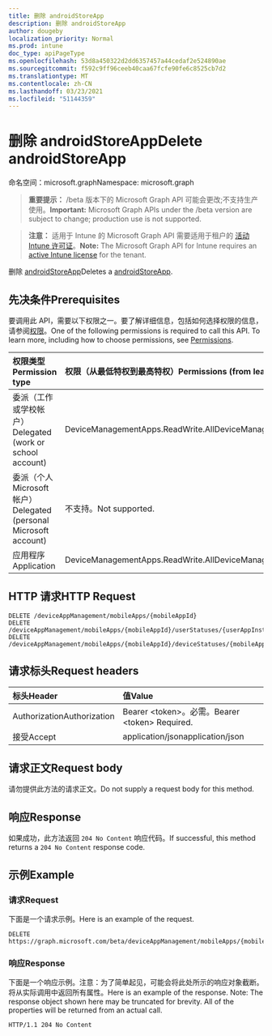 ```yaml
---
title: 删除 androidStoreApp
description: 删除 androidStoreApp
author: dougeby
localization_priority: Normal
ms.prod: intune
doc_type: apiPageType
ms.openlocfilehash: 53d8a450322d2dd6357457a44cedaf2e524890ae
ms.sourcegitcommit: f592c9ff96ceeb40caa67fcfe90fe6c8525cb7d2
ms.translationtype: MT
ms.contentlocale: zh-CN
ms.lasthandoff: 03/23/2021
ms.locfileid: "51144359"
---
```

# <a name="delete-androidstoreapp"></a><span data-ttu-id="8236b-103">删除 androidStoreApp</span><span class="sxs-lookup"><span data-stu-id="8236b-103">Delete androidStoreApp</span></span>

<span data-ttu-id="8236b-104">命名空间：microsoft.graph</span><span class="sxs-lookup"><span data-stu-id="8236b-104">Namespace: microsoft.graph</span></span>

> <span data-ttu-id="8236b-105">**重要提示：** /beta 版本下的 Microsoft Graph API 可能会更改;不支持生产使用。</span><span class="sxs-lookup"><span data-stu-id="8236b-105">**Important:** Microsoft Graph APIs under the /beta version are subject to change; production use is not supported.</span></span>

> <span data-ttu-id="8236b-106">**注意：** 适用于 Intune 的 Microsoft Graph API 需要适用于租户的 [活动 Intune 许可证](https://go.microsoft.com/fwlink/?linkid=839381)。</span><span class="sxs-lookup"><span data-stu-id="8236b-106">**Note:** The Microsoft Graph API for Intune requires an [active Intune license](https://go.microsoft.com/fwlink/?linkid=839381) for the tenant.</span></span>

<span data-ttu-id="8236b-107">删除 [androidStoreApp](../resources/intune-apps-androidstoreapp.md)</span><span class="sxs-lookup"><span data-stu-id="8236b-107">Deletes a [androidStoreApp](../resources/intune-apps-androidstoreapp.md).</span></span>

## <a name="prerequisites"></a><span data-ttu-id="8236b-108">先决条件</span><span class="sxs-lookup"><span data-stu-id="8236b-108">Prerequisites</span></span>
<span data-ttu-id="8236b-p101">要调用此 API，需要以下权限之一。要了解详细信息，包括如何选择权限的信息，请参阅[权限](/graph/permissions-reference)。</span><span class="sxs-lookup"><span data-stu-id="8236b-p101">One of the following permissions is required to call this API. To learn more, including how to choose permissions, see [Permissions](/graph/permissions-reference).</span></span>

|<span data-ttu-id="8236b-111">权限类型</span><span class="sxs-lookup"><span data-stu-id="8236b-111">Permission type</span></span>|<span data-ttu-id="8236b-112">权限（从最低特权到最高特权）</span><span class="sxs-lookup"><span data-stu-id="8236b-112">Permissions (from least to most privileged)</span></span>|
|:---|:---|
|<span data-ttu-id="8236b-113">委派（工作或学校帐户）</span><span class="sxs-lookup"><span data-stu-id="8236b-113">Delegated (work or school account)</span></span>|<span data-ttu-id="8236b-114">DeviceManagementApps.ReadWrite.All</span><span class="sxs-lookup"><span data-stu-id="8236b-114">DeviceManagementApps.ReadWrite.All</span></span>|
|<span data-ttu-id="8236b-115">委派（个人 Microsoft 帐户）</span><span class="sxs-lookup"><span data-stu-id="8236b-115">Delegated (personal Microsoft account)</span></span>|<span data-ttu-id="8236b-116">不支持。</span><span class="sxs-lookup"><span data-stu-id="8236b-116">Not supported.</span></span>|
|<span data-ttu-id="8236b-117">应用程序</span><span class="sxs-lookup"><span data-stu-id="8236b-117">Application</span></span>|<span data-ttu-id="8236b-118">DeviceManagementApps.ReadWrite.All</span><span class="sxs-lookup"><span data-stu-id="8236b-118">DeviceManagementApps.ReadWrite.All</span></span>|

## <a name="http-request"></a><span data-ttu-id="8236b-119">HTTP 请求</span><span class="sxs-lookup"><span data-stu-id="8236b-119">HTTP Request</span></span>
<!-- {
  "blockType": "ignored"
}
-->
``` http
DELETE /deviceAppManagement/mobileApps/{mobileAppId}
DELETE /deviceAppManagement/mobileApps/{mobileAppId}/userStatuses/{userAppInstallStatusId}/app
DELETE /deviceAppManagement/mobileApps/{mobileAppId}/deviceStatuses/{mobileAppInstallStatusId}/app
```

## <a name="request-headers"></a><span data-ttu-id="8236b-120">请求标头</span><span class="sxs-lookup"><span data-stu-id="8236b-120">Request headers</span></span>
|<span data-ttu-id="8236b-121">标头</span><span class="sxs-lookup"><span data-stu-id="8236b-121">Header</span></span>|<span data-ttu-id="8236b-122">值</span><span class="sxs-lookup"><span data-stu-id="8236b-122">Value</span></span>|
|:---|:---|
|<span data-ttu-id="8236b-123">Authorization</span><span class="sxs-lookup"><span data-stu-id="8236b-123">Authorization</span></span>|<span data-ttu-id="8236b-124">Bearer &lt;token&gt;。必需。</span><span class="sxs-lookup"><span data-stu-id="8236b-124">Bearer &lt;token&gt; Required.</span></span>|
|<span data-ttu-id="8236b-125">接受</span><span class="sxs-lookup"><span data-stu-id="8236b-125">Accept</span></span>|<span data-ttu-id="8236b-126">application/json</span><span class="sxs-lookup"><span data-stu-id="8236b-126">application/json</span></span>|

## <a name="request-body"></a><span data-ttu-id="8236b-127">请求正文</span><span class="sxs-lookup"><span data-stu-id="8236b-127">Request body</span></span>
<span data-ttu-id="8236b-128">请勿提供此方法的请求正文。</span><span class="sxs-lookup"><span data-stu-id="8236b-128">Do not supply a request body for this method.</span></span>

## <a name="response"></a><span data-ttu-id="8236b-129">响应</span><span class="sxs-lookup"><span data-stu-id="8236b-129">Response</span></span>
<span data-ttu-id="8236b-130">如果成功，此方法返回 `204 No Content` 响应代码。</span><span class="sxs-lookup"><span data-stu-id="8236b-130">If successful, this method returns a `204 No Content` response code.</span></span>

## <a name="example"></a><span data-ttu-id="8236b-131">示例</span><span class="sxs-lookup"><span data-stu-id="8236b-131">Example</span></span>

### <a name="request"></a><span data-ttu-id="8236b-132">请求</span><span class="sxs-lookup"><span data-stu-id="8236b-132">Request</span></span>
<span data-ttu-id="8236b-133">下面是一个请求示例。</span><span class="sxs-lookup"><span data-stu-id="8236b-133">Here is an example of the request.</span></span>
``` http
DELETE https://graph.microsoft.com/beta/deviceAppManagement/mobileApps/{mobileAppId}
```

### <a name="response"></a><span data-ttu-id="8236b-134">响应</span><span class="sxs-lookup"><span data-stu-id="8236b-134">Response</span></span>
<span data-ttu-id="8236b-p102">下面是一个响应示例。注意：为了简单起见，可能会将此处所示的响应对象截断。将从实际调用中返回所有属性。</span><span class="sxs-lookup"><span data-stu-id="8236b-p102">Here is an example of the response. Note: The response object shown here may be truncated for brevity. All of the properties will be returned from an actual call.</span></span>
``` http
HTTP/1.1 204 No Content
```




